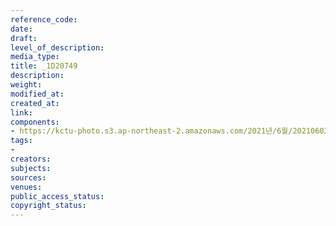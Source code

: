 ```yaml
---
reference_code: 
date: 
draft: 
level_of_description: 
media_type: 
title: _1D20749
description: 
weight: 
modified_at: 
created_at: 
link: 
components:
- https://kctu-photo.s3.ap-northeast-2.amazonaws.com/2021년/6월/20210602_산재처리+지연+근본+대책수립!+민주노총+결의대회/_1D20749.jpg
tags:
- 
creators: 
subjects: 
sources: 
venues: 
public_access_status: 
copyright_status: 
---
```

